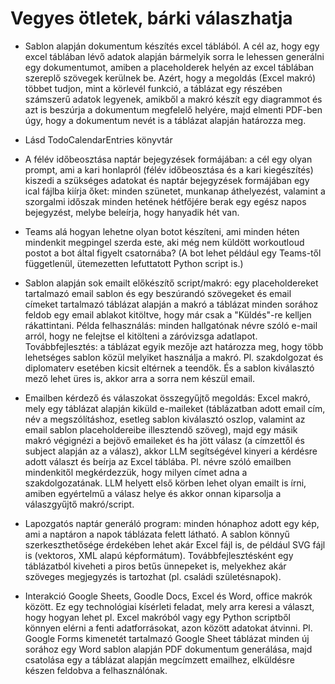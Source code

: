 # Vegyes ötletek, bárki válaszhatja

- Sablon alapján dokumentum készítés excel táblából. A cél az, hogy egy excel táblában lévő adatok alapján bármelyik sorra le lehessen generálni egy dokumentumot, amiben a placeholderek helyén az excel táblában szereplő szövegek kerülnek be. Azért, hogy a megoldás (Excel makró) többet tudjon, mint a körlevél funkció, a táblázat egy részében számszerű adatok legyenek, amikből a makró készít egy diagrammot és azt is beszúrja a dokumentum megfelelő helyére, majd elmenti PDF-ben úgy, hogy a dokumentum nevét is a táblázat alapján határozza meg.

- Lásd TodoCalendarEntries könyvtár

- A félév időbeosztása naptár bejegyzések formájában: a cél egy olyan prompt, ami a kari honlapról (félév időbeosztása és a kari kiegészítés) kiszedi a szükséges adatokat és naptár bejegyzések formájában egy ical fájlba kiírja őket: minden szünetet, munkanap áthelyezést, valamint a szorgalmi időszak minden hetének hétfőjére berak egy egész napos bejegyzést, melybe beleírja, hogy hanyadik hét van.

- Teams alá hogyan lehetne olyan botot készíteni, ami minden héten mindenkit megpingel szerda este, aki még nem küldött workoutloud postot a bot által figyelt csatornába? (A bot lehet például egy Teams-től függetlenül, ütemezetten lefuttatott Python script is.)

- Sablon alapján sok emailt előkészítő script/makró: egy placeholdereket tartalmazó email sablon és egy beszúrandó szövegeket és email címeket tartalmazó táblázat alapján a makró a táblázat minden sorához feldob egy email ablakot kitöltve, hogy már csak a "Küldés"-re kelljen rákattintani. Példa felhasználás: minden hallgatónak névre szóló e-mail arról, hogy ne felejtse el kitölteni a záróvizsga adatlapot. Továbbfejlesztés: a táblázat egyik mezője azt határozza meg, hogy több lehetséges sablon közül melyiket használja a makró. Pl. szakdolgozat és diplomaterv esetében kicsit eltérnek a teendők. És a sablon kiválasztó mező lehet üres is, akkor arra a sorra nem készül email.

- Emailben kérdező és válaszokat összegyűjtő megoldás: Excel makró, mely egy táblázat alapján kiküld e-maileket (táblázatban adott email cím, név a megszólításhoz, esetleg sablon kiválasztó oszlop, valamint az email sablon placeholdereibe illesztendő szöveg), majd egy másik makró végignézi a bejövő emaileket és ha jött válasz (a címzettől és subject alapján az a válasz), akkor LLM segítségével kinyeri a kérdésre adott választ és beírja az Excel táblába. Pl. névre szóló emailben mindenkitől megkérdezzük, hogy milyen címet adna a szakdolgozatának. LLM helyett első körben lehet olyan emailt is írni, amiben egyértelmű a válasz helye és akkor onnan kiparsolja a válaszgyűjtő makró/script.

- Lapozgatós naptár generáló program: minden hónaphoz adott egy kép, ami a naptáron a napok táblázata felett látható. A sablon könnyű szerkeszthetősége érdekében lehet akár Excel fájl is, de például SVG fájl is (vektoros, XML alapú képformátum). Továbbfejlesztésként egy táblázatból kiveheti a piros betűs ünnepeket is, melyekhez akár szöveges megjegyzés is tartozhat (pl. családi születésnapok).

- Interakció Google Sheets, Goodle Docs, Excel és Word, office makrók között. Ez egy technológiai kísérleti feladat, mely arra keresi a választ, hogy hogyan lehet pl. Excel makróból vagy egy Python scriptből könnyen elérni a fenti adatforrásokat, azon között adatokat átvinni. Pl. Google Forms kimenetét tartalmazó Google Sheet táblázat minden új sorához egy Word sablon alapján PDF dokumentum generálása, majd csatolása egy a táblázat alapján megcímzett emailhez, elküldésre készen feldobva a felhasználónak.

